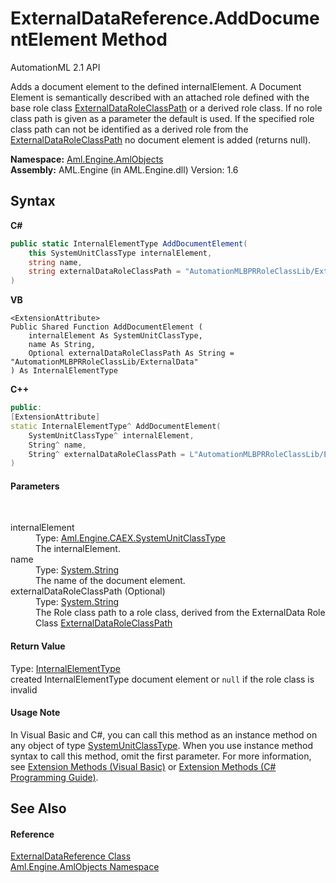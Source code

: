 # ExternalDataReference.AddDocumentElement Method 
AutomationML 2.1 API 

Adds a document element to the defined internalElement. A Document Element is semantically described with an attached role defined with the base role class <a href="F_Aml_Engine_AmlObjects_ExternalDataReference_ExternalDataRoleClassPath">ExternalDataRoleClassPath</a> or a derived role class. If no role class path is given as a parameter the default is used. If the specified role class path can not be identified as a derived role from the <a href="F_Aml_Engine_AmlObjects_ExternalDataReference_ExternalDataRoleClassPath">ExternalDataRoleClassPath</a> no document element is added (returns null).

**Namespace:**&nbsp;<a href="N_Aml_Engine_AmlObjects">Aml.Engine.AmlObjects</a><br />**Assembly:**&nbsp;AML.Engine (in AML.Engine.dll) Version: 1.6

## Syntax

**C#**<br />
``` C#
public static InternalElementType AddDocumentElement(
	this SystemUnitClassType internalElement,
	string name,
	string externalDataRoleClassPath = "AutomationMLBPRRoleClassLib/ExternalData"
)
```

**VB**<br />
``` VB
<ExtensionAttribute>
Public Shared Function AddDocumentElement ( 
	internalElement As SystemUnitClassType,
	name As String,
	Optional externalDataRoleClassPath As String = "AutomationMLBPRRoleClassLib/ExternalData"
) As InternalElementType
```

**C++**<br />
``` C++
public:
[ExtensionAttribute]
static InternalElementType^ AddDocumentElement(
	SystemUnitClassType^ internalElement, 
	String^ name, 
	String^ externalDataRoleClassPath = L"AutomationMLBPRRoleClassLib/ExternalData"
)
```


#### Parameters
&nbsp;<dl><dt>internalElement</dt><dd>Type: <a href="T_Aml_Engine_CAEX_SystemUnitClassType">Aml.Engine.CAEX.SystemUnitClassType</a><br />The internalElement.</dd><dt>name</dt><dd>Type: <a href="https://docs.microsoft.com/dotnet/api/system.string" target="_parent" rel="noopener noreferrer">System.String</a><br />The name of the document element.</dd><dt>externalDataRoleClassPath (Optional)</dt><dd>Type: <a href="https://docs.microsoft.com/dotnet/api/system.string" target="_parent" rel="noopener noreferrer">System.String</a><br />The Role class path to a role class, derived from the ExternalData Role Class <a href="F_Aml_Engine_AmlObjects_ExternalDataReference_ExternalDataRoleClassPath">ExternalDataRoleClassPath</a></dd></dl>

#### Return Value
Type: <a href="T_Aml_Engine_CAEX_InternalElementType">InternalElementType</a><br />created InternalElementType document element or `null` if the role class is invalid

#### Usage Note
In Visual Basic and C#, you can call this method as an instance method on any object of type <a href="T_Aml_Engine_CAEX_SystemUnitClassType">SystemUnitClassType</a>. When you use instance method syntax to call this method, omit the first parameter. For more information, see <a href="https://docs.microsoft.com/dotnet/visual-basic/programming-guide/language-features/procedures/extension-methods" target="_blank" rel="noopener noreferrer">Extension Methods (Visual Basic)</a> or <a href="https://docs.microsoft.com/dotnet/csharp/programming-guide/classes-and-structs/extension-methods" target="_blank" rel="noopener noreferrer">Extension Methods (C# Programming Guide)</a>.

## See Also


#### Reference
<a href="T_Aml_Engine_AmlObjects_ExternalDataReference">ExternalDataReference Class</a><br /><a href="N_Aml_Engine_AmlObjects">Aml.Engine.AmlObjects Namespace</a><br />